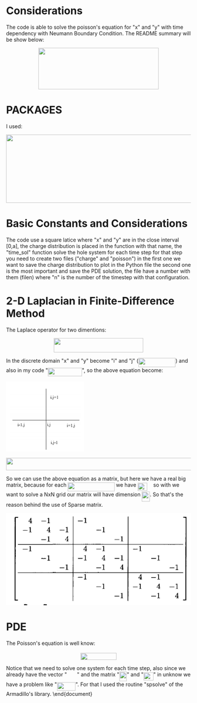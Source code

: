 # Considerations

The code is able to solve the poisson's equation for "x" and "y" with time dependency with Neumann Boundary Condition. The README summary will be show below:
<p align="center"><img src="/tex/be63886edc93d55af260a77763eaf16a.svg?invert_in_darkmode&sanitize=true" align=middle width=327.9004575pt height=113.24201624999999pt/></p>

# PACKAGES
I used:
<p align="center"><img src="/tex/08f7536c81a0be777ed90b629e04fe54.svg?invert_in_darkmode&sanitize=true" align=middle width=675.61696125pt height=185.57078264999998pt/></p>

# Basic Constants and Considerations
The code use a square latice where "x" and "y" are in the close interval [0,a], the charge distribution is placed in the function with that name, the "time_sol" function solve the hole system for each time step for that step you need to create two files ("charge" and "poisson") in the first one we want to save the charge distribution to plot in the Python file the second one is the most important and save the PDE solution, the file have a number with them (filen) where "n" is the number of the timestep with that configuration.

# 2-D Laplacian in Finite-Difference Method
The Laplace operator for two dimentions:

<p align="center"><img src="/tex/90f978af0020da04a46fe481a9f72722.svg?invert_in_darkmode&sanitize=true" align=middle width=244.71930779999997pt height=38.973783749999996pt/></p>

In the discrete domain "x" and "y" become "i" and "j" (<img src="/tex/a514cb4ecbeeadb2ec506d6853cc0da7.svg?invert_in_darkmode&sanitize=true" align=middle width=101.45938274999999pt height=24.65753399999998pt/>) and also in my code "<img src="/tex/d2228dcd964eb02fa342af3116b4ac2b.svg?invert_in_darkmode&sanitize=true" align=middle width=92.69005514999999pt height=22.831056599999986pt/>", so the above equation become:

![Image of Grid](pictures/grid.png)

<p align="center"><img src="/tex/7541697d815f4cacd8c30e4105181b15.svg?invert_in_darkmode&sanitize=true" align=middle width=713.60179605pt height=33.81208709999999pt/></p>

So we can use the above equation as a matrix, but here we have a real big matrix, because for each <img src="/tex/5bee78fa60ead6227f0532f06ee2519f.svg?invert_in_darkmode&sanitize=true" align=middle width=127.50103079999998pt height=24.65753399999998pt/> we have <img src="/tex/3f629b41d66f9863c225a4879bf22093.svg?invert_in_darkmode&sanitize=true" align=middle width=26.30529494999999pt height=22.831056599999986pt/> <img src="/tex/deceeaf6940a8c7a5a02373728002b0f.svg?invert_in_darkmode&sanitize=true" align=middle width=8.649225749999989pt height=14.15524440000002pt/> so with we want to solve a NxN grid our matrix will have dimension <img src="/tex/4c87ee198ded31321f89b44a38a0ad5a.svg?invert_in_darkmode&sanitize=true" align=middle width=21.552516149999988pt height=26.76175259999998pt/>. So that's the reason behind the use of Sparse matrix. 

![Image of Matrix](pictures/sparse_matrix.jpeg)


# PDE
The Poisson's equation is well know:

<p align="center"><img src="/tex/da59378424ab0fd9818bdc340966c044.svg?invert_in_darkmode&sanitize=true" align=middle width=98.1945756pt height=18.905967299999997pt/></p>
 
Notice that we need to solve one system for each time step, also since we already have the vector "<img src="/tex/26c10cb46001fc4981b80a871eaccbd0.svg?invert_in_darkmode&sanitize=true" align=middle width=27.416429699999988pt height=14.15524440000002pt/>" and the matrix "<img src="/tex/5e895dd204708dc9847f42fa146f280e.svg?invert_in_darkmode&sanitize=true" align=middle width=20.25121889999999pt height=26.76175259999998pt/>" and "<img src="/tex/afdfc127ee67a9f3feef38c0ce6c69d2.svg?invert_in_darkmode&sanitize=true" align=middle width=26.965532549999992pt height=22.831056599999986pt/>" in unknow we have a problem like "<img src="/tex/70681e99f542745bf6a0c56bd4600b39.svg?invert_in_darkmode&sanitize=true" align=middle width=50.69621369999999pt height=22.831056599999986pt/>". For that I used the routine "spsolve" of the Armadillo's library.
\end{document}


